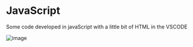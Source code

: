 # JavaScript
 Some code developed in javaScript with a little bit of HTML in the VSCODE
 

![image](https://user-images.githubusercontent.com/68930726/117334884-e8c92a80-ae70-11eb-811d-a1301bbdff31.png)
